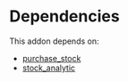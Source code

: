 # Dependencies

This addon depends on:

- [purchase_stock](../../../../../oca-ocb-warehouse/odoo-bringout-oca-ocb-purchase_stock)
- [stock_analytic](../../../../odoo-bringout-oca-account-analytic-stock_analytic)
